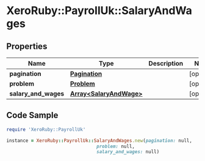 # XeroRuby::PayrollUk::SalaryAndWages

## Properties

Name | Type | Description | Notes
------------ | ------------- | ------------- | -------------
**pagination** | [**Pagination**](Pagination.md) |  | [optional] 
**problem** | [**Problem**](Problem.md) |  | [optional] 
**salary_and_wages** | [**Array&lt;SalaryAndWage&gt;**](SalaryAndWage.md) |  | [optional] 

## Code Sample

```ruby
require 'XeroRuby::PayrollUk'

instance = XeroRuby::PayrollUk::SalaryAndWages.new(pagination: null,
                                 problem: null,
                                 salary_and_wages: null)
```


